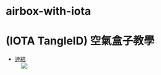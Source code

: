 # airbox-with-iota

# (IOTA TangleID) 空氣盒子教學
* [連結](https://hackmd.io/s/H1HxM-2hz)  
     ![](https://i.imgur.com/CpVU1zY.png)
